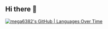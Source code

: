 ## Hi there 👋

<!--
**mega6382/mega6382** is a ✨ _special_ ✨ repository because its `README.md` (this file) appears on your GitHub profile.

Here are some ideas to get you started:

- 🔭 I’m currently working on ...
- 🌱 I’m currently learning ...
- 👯 I’m looking to collaborate on ...
- 🤔 I’m looking for help with ...
- 💬 Ask me about ...
- 📫 How to reach me: ...
- 😄 Pronouns: ...
- ⚡ Fun fact: ...
-->
[![mega6382's GitHub | Languages Over Time](https://stats.quira.sh/mega6382/languages-over-time?theme=dark)](https://quira.sh?utm_source=widgets&utm_campaign=mega6382)
